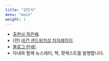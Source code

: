 ```yaml
---
title: "강민석"
menu: "main"
weight: 1
---
```

- [출판사 작은배](https://jagunbae.com/).
- (전) [비건 샌드위치샵 치지레이지](https://reviews.cheesylazy.com/).
- [블로그 만세!](http://blogmansae.com/).
- 아내와 함께 뉴스레터, 책, 팟캐스트를 발행합니다.